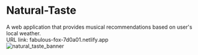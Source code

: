 # Natural-Taste
A web application that provides musical recommendations based on user's local weather. <br />
URL link: fabulous-fox-7d0a01.netlify.app <br />
![natural_taste_banner](https://github.com/user-attachments/assets/a48ce029-6d6c-40d5-b30b-f544fd1f43de)


